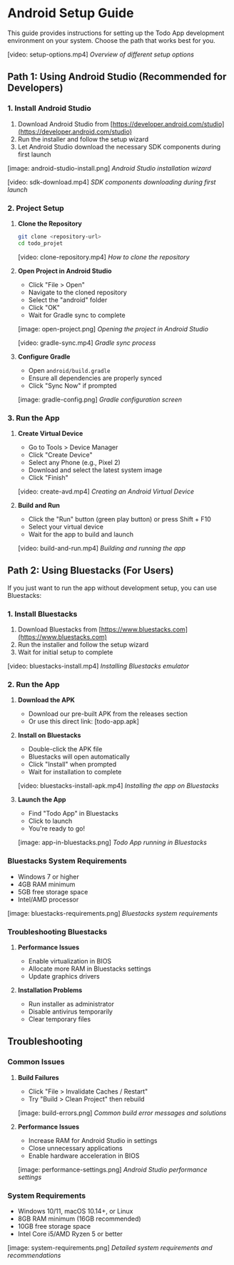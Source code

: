 # Android Setup Guide

This guide provides instructions for setting up the Todo App development environment on your system. Choose the path that works best for you.

[video: setup-options.mp4]
*Overview of different setup options*

## Path 1: Using Android Studio (Recommended for Developers)

### 1. Install Android Studio
1. Download Android Studio from [https://developer.android.com/studio](https://developer.android.com/studio)
2. Run the installer and follow the setup wizard
3. Let Android Studio download the necessary SDK components during first launch

[image: android-studio-install.png]
*Android Studio installation wizard*

[video: sdk-download.mp4]
*SDK components downloading during first launch*

### 2. Project Setup
1. **Clone the Repository**
   ```bash
   git clone <repository-url>
   cd todo_projet
   ```

   [video: clone-repository.mp4]
   *How to clone the repository*

2. **Open Project in Android Studio**
   - Click "File > Open"
   - Navigate to the cloned repository
   - Select the "android" folder
   - Click "OK"
   - Wait for Gradle sync to complete

   [image: open-project.png]
   *Opening the project in Android Studio*

   [video: gradle-sync.mp4]
   *Gradle sync process*

3. **Configure Gradle**
   - Open `android/build.gradle`
   - Ensure all dependencies are properly synced
   - Click "Sync Now" if prompted

   [image: gradle-config.png]
   *Gradle configuration screen*

### 3. Run the App
1. **Create Virtual Device**
   - Go to Tools > Device Manager
   - Click "Create Device"
   - Select any Phone (e.g., Pixel 2)
   - Download and select the latest system image
   - Click "Finish"

   [video: create-avd.mp4]
   *Creating an Android Virtual Device*

2. **Build and Run**
   - Click the "Run" button (green play button) or press Shift + F10
   - Select your virtual device
   - Wait for the app to build and launch

   [video: build-and-run.mp4]
   *Building and running the app*

## Path 2: Using Bluestacks (For Users)

If you just want to run the app without development setup, you can use Bluestacks:

### 1. Install Bluestacks
1. Download Bluestacks from [https://www.bluestacks.com](https://www.bluestacks.com)
2. Run the installer and follow the setup wizard
3. Wait for initial setup to complete

[video: bluestacks-install.mp4]
*Installing Bluestacks emulator*

### 2. Run the App
1. **Download the APK**
   - Download our pre-built APK from the releases section
   - Or use this direct link: [todo-app.apk]

2. **Install on Bluestacks**
   - Double-click the APK file
   - Bluestacks will open automatically
   - Click "Install" when prompted
   - Wait for installation to complete

   [video: bluestacks-install-apk.mp4]
   *Installing the app on Bluestacks*

3. **Launch the App**
   - Find "Todo App" in Bluestacks
   - Click to launch
   - You're ready to go!

   [image: app-in-bluestacks.png]
   *Todo App running in Bluestacks*

### Bluestacks System Requirements
- Windows 7 or higher
- 4GB RAM minimum
- 5GB free storage space
- Intel/AMD processor

[image: bluestacks-requirements.png]
*Bluestacks system requirements*

### Troubleshooting Bluestacks
1. **Performance Issues**
   - Enable virtualization in BIOS
   - Allocate more RAM in Bluestacks settings
   - Update graphics drivers

2. **Installation Problems**
   - Run installer as administrator
   - Disable antivirus temporarily
   - Clear temporary files

## Troubleshooting

### Common Issues
1. **Build Failures**
   - Click "File > Invalidate Caches / Restart"
   - Try "Build > Clean Project" then rebuild

   [image: build-errors.png]
   *Common build error messages and solutions*

2. **Performance Issues**
   - Increase RAM for Android Studio in settings
   - Close unnecessary applications
   - Enable hardware acceleration in BIOS

   [image: performance-settings.png]
   *Android Studio performance settings*

### System Requirements
- Windows 10/11, macOS 10.14+, or Linux
- 8GB RAM minimum (16GB recommended)
- 10GB free storage space
- Intel Core i5/AMD Ryzen 5 or better

[image: system-requirements.png]
*Detailed system requirements and recommendations*
